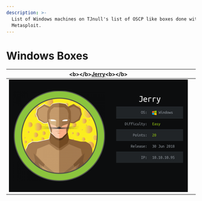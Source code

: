 ```yaml
---
description: >-
  List of Windows machines on TJnull's list of OSCP like boxes done without
  Metasploit.
---
```


# Windows Boxes

<table>
  <thead>
    <tr>
      <th style="text-align:center">&lt;b&gt;&lt;/b&gt;<a href="https://app.gitbook.com/@yaseen-razeq/s/hack-the-box-htb-oscp-prep/~/drafts/-MICiUbO-U2QO29Mble9/windows-boxes/jerry-without-metasploit"><b>Jerry</b></a>&lt;b&gt;&lt;/b&gt;</th>
      <th
      style="text-align:center"></th>
    </tr>
  </thead>
  <tbody>
    <tr>
      <td style="text-align:center">
        <img src="../.gitbook/assets/jerry-logo-and-info.png" alt/>&#x200B;</td>
      <td style="text-align:center">
        <p></p>
        <p></p>
      </td>
    </tr>
  </tbody>
</table>



